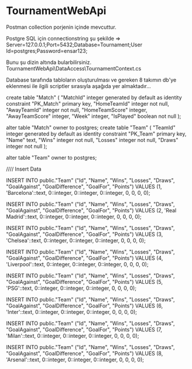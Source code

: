 # TournamentWebApi

Postman collection porjenin içinde mevcuttur.

Postgre SQL için connectionstring şu şekilde => Server=127.0.0.1;Port=5432;Database=Tournament;User Id=postgres;Password=ensar123;

Bunu şu dizin altında bularbilirsiniz. TournamentWebApi\DataAccess\TournamentContext.cs

Database tarafında tabloların oluşturulması ve gereken 8 takımın db'ye eklenmesi ile ilgili scriptler sırasıyla aşağıda yer almaktadır...


create table "Match"
(
    "MatchId"       integer generated by default as identity
        constraint "PK_Match"
            primary key,
    "HomeTeamId"    integer not null,
    "AwayTeamId"    integer not null,
    "HomeTeamScore" integer,
    "AwayTeamScore" integer,
    "Week"          integer,
    "IsPlayed"      boolean not null
);



alter table "Match"
    owner to postgres;
create table "Team"
(
    "TeamId" integer generated by default as identity
        constraint "PK_Team"
            primary key,
    "Name"   text,
    "Wins"   integer not null,
    "Losses" integer not null,
    "Draws"  integer not null
);

alter table "Team"
    owner to postgres;




//// Insert Data 


INSERT INTO public."Team" ("Id", "Name", "Wins", "Losses", "Draws", "GoalAgainst", "GoalDifference", "GoalFor",
                           "Points")
VALUES (1, 'Barcelona'::text, 0::integer, 0::integer, 0::integer, 0, 0, 0, 0);

INSERT INTO public."Team" ("Id", "Name", "Wins", "Losses", "Draws", "GoalAgainst", "GoalDifference", "GoalFor",
                           "Points")
VALUES (2, 'Real Madrid'::text, 0::integer, 0::integer, 0::integer, 0, 0, 0, 0);

INSERT INTO public."Team" ("Id", "Name", "Wins", "Losses", "Draws", "GoalAgainst", "GoalDifference", "GoalFor",
                           "Points")
VALUES (3, 'Chelsea'::text, 0::integer, 0::integer, 0::integer, 0, 0, 0, 0);

INSERT INTO public."Team" ("Id", "Name", "Wins", "Losses", "Draws", "GoalAgainst", "GoalDifference", "GoalFor",
                           "Points")
VALUES (4, 'Liverpool'::text, 0::integer, 0::integer, 0::integer, 0, 0, 0, 0);

INSERT INTO public."Team" ("Id", "Name", "Wins", "Losses", "Draws", "GoalAgainst", "GoalDifference", "GoalFor",
                           "Points")
VALUES (5, 'PSG'::text, 0::integer, 0::integer, 0::integer, 0, 0, 0, 0);

INSERT INTO public."Team" ("Id", "Name", "Wins", "Losses", "Draws", "GoalAgainst", "GoalDifference", "GoalFor",
                           "Points")
VALUES (6, 'Inter'::text, 0::integer, 0::integer, 0::integer, 0, 0, 0, 0);

INSERT INTO public."Team" ("Id", "Name", "Wins", "Losses", "Draws", "GoalAgainst", "GoalDifference", "GoalFor",
                           "Points")
VALUES (7, 'Milan'::text, 0::integer, 0::integer, 0::integer, 0, 0, 0, 0);

INSERT INTO public."Team" ("Id", "Name", "Wins", "Losses", "Draws", "GoalAgainst", "GoalDifference", "GoalFor",
                           "Points")
VALUES (8, 'Arsenal'::text, 0::integer, 0::integer, 0::integer, 0, 0, 0, 0);
